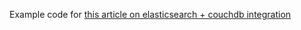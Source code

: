 Example code for [this article on elasticsearch + couchdb integration](http://daemon.co.za/2012/05/elasticsearch-5-minutes/)

